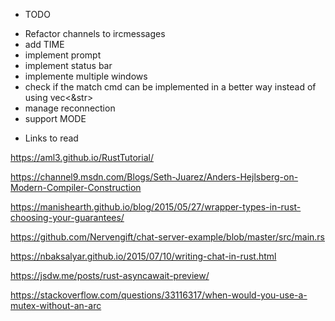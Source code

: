 * TODO 

- Refactor channels to ircmessages
- add TIME 
- implement prompt
- implement status bar
- implemente multiple windows
- check if the match cmd can be implemented in a better way instead of using vec<&str>
- manage reconnection
- support  MODE

* Links to read

https://aml3.github.io/RustTutorial/

https://channel9.msdn.com/Blogs/Seth-Juarez/Anders-Hejlsberg-on-Modern-Compiler-Construction

https://manishearth.github.io/blog/2015/05/27/wrapper-types-in-rust-choosing-your-guarantees/

https://github.com/Nervengift/chat-server-example/blob/master/src/main.rs

https://nbaksalyar.github.io/2015/07/10/writing-chat-in-rust.html

https://jsdw.me/posts/rust-asyncawait-preview/

https://stackoverflow.com/questions/33116317/when-would-you-use-a-mutex-without-an-arc
